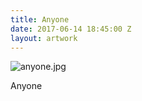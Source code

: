 ```yaml
---
title: Anyone
date: 2017-06-14 18:45:00 Z
layout: artwork
---
```


![anyone.jpg](/uploads/anyone.jpg)

Anyone